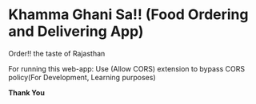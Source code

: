 # Khamma Ghani Sa!! (Food Ordering and Delivering App)
Order!! the taste of Rajasthan





For running this web-app: Use (Allow CORS) extension to bypass CORS policy(For Development, Learning purposes)

**Thank You**